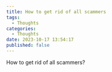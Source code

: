 ```yaml
---
title: How to get rid of all scammers
tags:
  - Thoughts
categories:
  - Thoughts
date: 2023-10-17 13:54:17
published: false
---
```


How to get rid of all scammers?